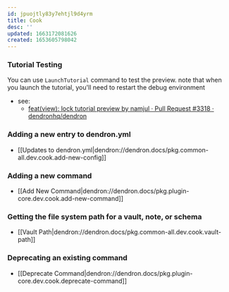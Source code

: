 ```yaml
---
id: jpuojtly83y7ehtjl9d4yrm
title: Cook
desc: ''
updated: 1663172081626
created: 1653605798042
---
```



### Tutorial Testing
You can use `LaunchTutorial` command to test the preview. note that when you launch the tutorial, you'll need to restart the debug environment
- see:
    - [feat(view): lock tutorial preview by namjul · Pull Request #3318 · dendronhq/dendron](https://github.com/dendronhq/dendron/pull/3318)

### Adding a new entry to dendron.yml
- [[Updates to dendron.yml|dendron://dendron.docs/pkg.common-all.dev.cook.add-new-config]]

### Adding a new command
- [[Add New Command|dendron://dendron.docs/pkg.plugin-core.dev.cook.add-new-command]]

### Getting the file system path for a vault, note, or schema
- [[Vault Path|dendron://dendron.docs/pkg.common-all.dev.cook.vault-path]]

### Deprecating an existing command
- [[Deprecate Command|dendron://dendron.docs/pkg.plugin-core.dev.cook.deprecate-command]]

